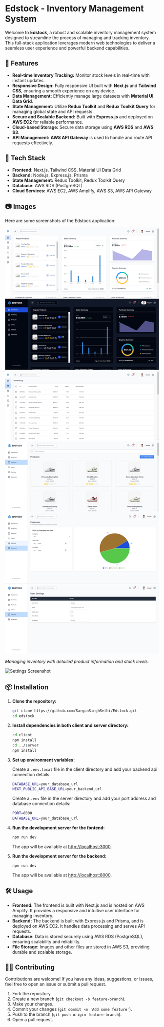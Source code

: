 # Edstock - Inventory Management System

Welcome to **Edstock**, a robust and scalable inventory management system designed to streamline the process of managing and tracking inventory. This full-stack application leverages modern web technologies to deliver a seamless user experience and powerful backend capabilities.

## 🌟 Features

- **Real-time Inventory Tracking:** Monitor stock levels in real-time with instant updates.
- **Responsive Design:** Fully responsive UI built with **Next.js** and **Tailwind CSS**, ensuring a smooth experience on any device.
- **Data Management:** Efficiently manage large datasets with **Material UI Data Grid**.
- **State Management:** Utilize **Redux Toolkit** and **Redux Toolkit Query** for managing global state and API requests.
- **Secure and Scalable Backend:** Built with **Express.js** and deployed on **AWS EC2** for reliable performance.
- **Cloud-based Storage:** Secure data storage using **AWS RDS** and **AWS S3**.
- **API Management:** **AWS API Gateway** is used to handle and route API requests effectively.

## 🚀 Tech Stack

- **Frontend:** Next.js, Tailwind CSS, Material UI Data Grid
- **Backend:** Node.js, Express.js, Prisma
- **State Management:** Redux Toolkit, Redux Toolkit Query
- **Database:** AWS RDS (PostgreSQL)
- **Cloud Services:** AWS EC2, AWS Amplify, AWS S3, AWS API Gateway

## 📷 Images

Here are some screenshots of the Edstock application:

![Dashboard Screenshot](images/dashboard.png)
![Dashboard Screenshot](images/dashboard_dark.png)
![InventoryScreenshot](images/inventory.png)
![InventoryScreenshot](images/products.png)
![InventoryScreenshot](images/expenses.png)
![InventoryScreenshot](images/settings.png)

*Managing inventory with detailed product information and stock levels.*

![Settings Screenshot](path_to_image/settings.png)

## 📦 Installation

1. **Clone the repository:**

    ```bash
    git clone https://github.com/SargunSinghSethi/Edstock.git
    cd edstock
    ```

2. **Install dependencies in both client and server directory:**

    ```bash
    cd client
    npm install
    cd ../server
    npm install
    ```

3. **Set up environment variables:**

    Create a `.env.local` file in the client directory and add your backend api connection details:

    ```bash
    DATABASE_URL=your_database_url
    NEXT_PUBLIC_API_BASE_URL=your_backend_url
    ```
    
    Create a `.env` file in the server directory and add your port address and database connection details:

    ```bash
    PORT=8000
    DATABASE_URL=your_database_url
    ```

4. **Run the development server for the fontend:**

    ```bash
    npm run dev
    ```

    The app will be available at [http://localhost:3000](http://localhost:3000).
   
4. **Run the development server for the backend:**

    ```bash
    npm run dev
    ```

    The app will be available at [http://localhost:8000](http://localhost:8000).

## 🛠️ Usage

- **Frontend:** The frontend is built with Next.js and is hosted on AWS Amplify. It provides a responsive and intuitive user interface for managing inventory.
- **Backend:** The backend is built with Express.js and Prisma, and is deployed on AWS EC2. It handles data processing and serves API requests.
- **Database:** Data is stored securely using AWS RDS (PostgreSQL), ensuring scalability and reliability.
- **File Storage:** Images and other files are stored in AWS S3, providing durable and scalable storage.

## 🧑‍💻 Contributing

Contributions are welcome! If you have any ideas, suggestions, or issues, feel free to open an issue or submit a pull request.

1. Fork the repository.
2. Create a new branch (`git checkout -b feature-branch`).
3. Make your changes.
4. Commit your changes (`git commit -m 'Add some feature'`).
5. Push to the branch (`git push origin feature-branch`).
6. Open a pull request.
